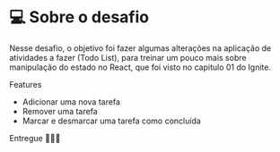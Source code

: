 # 💻 Sobre o desafio

Nesse desafio, o objetivo foi fazer algumas alterações na aplicação de atividades a fazer (Todo List), para treinar um pouco mais sobre manipulação do estado no React, que foi visto no capitulo 01 do Ignite.

Features
- Adicionar uma nova tarefa
- Remover uma tarefa
- Marcar e desmarcar uma tarefa como concluída

Entregue 🚀🚀🚀

